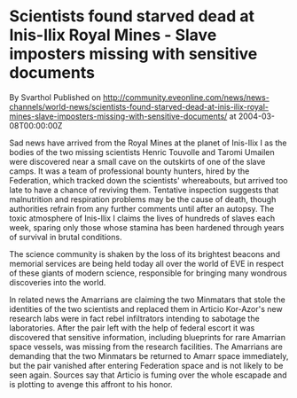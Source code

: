 # Scientists found starved dead at Inis-Ilix Royal Mines - Slave imposters missing with sensitive documents
By Svarthol
Published on http://community.eveonline.com/news/news-channels/world-news/scientists-found-starved-dead-at-inis-ilix-royal-mines-slave-imposters-missing-with-sensitive-documents/ at 2004-03-08T00:00:00Z

Sad news have arrived from the Royal Mines at the planet of Inis-Ilix I as the bodies of the two missing scientists Henric Touvolle and Taromi Umailen were discovered near a small cave on the outskirts of one of the slave camps. It was a team of professional bounty hunters, hired by the Federation, which tracked down the scientists' whereabouts, but arrived too late to have a chance of reviving them. Tentative inspection suggests that malnutrition and respiration problems may be the cause of death, though authorities refrain from any further comments until after an autopsy. The toxic atmosphere of Inis-Ilix I claims the lives of hundreds of slaves each week, sparing only those whose stamina has been hardened through years of survival in brutal conditions.  
  
 The science community is shaken by the loss of its brightest beacons and memorial services are being held today all over the world of EVE in respect of these giants of modern science, responsible for bringing many wondrous discoveries into the world.   
  
 In related news the Amarrians are claiming the two Minmatars that stole the identities of the two scientists and replaced them in Articio Kor-Azor's new research labs were in fact rebel infiltrators intending to sabotage the laboratories. After the pair left with the help of federal escort it was discovered that sensitive information, including blueprints for rare Amarrian space vessels, was missing from the research facilities. The Amarrians are demanding that the two Minmatars be returned to Amarr space immediately, but the pair vanished after entering Federation space and is not likely to be seen again. Sources say that Articio is fuming over the whole escapade and is plotting to avenge this affront to his honor.

